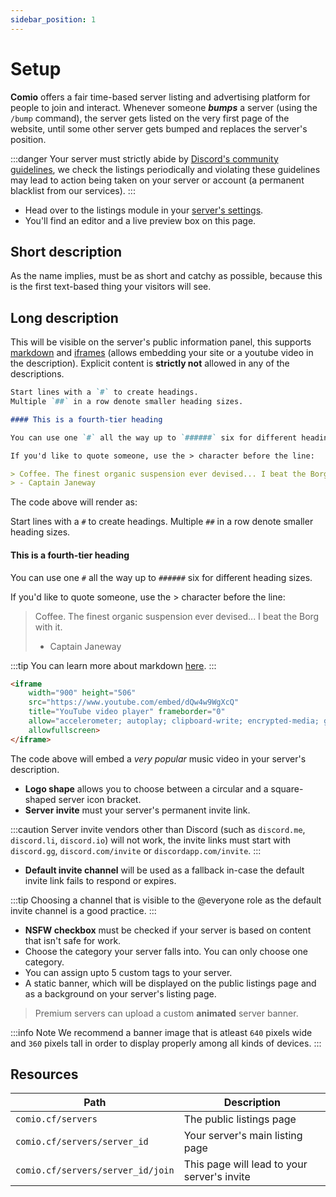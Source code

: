 ```yaml
---
sidebar_position: 1
---
```


# Setup
**Comio** offers a fair time-based server listing and advertising platform for people to join and interact. Whenever someone _**bumps**_ a server (using the `/bump` command), the server gets listed on the very first page of the website, until some other server gets bumped and replaces the server's position.

:::danger
Your server must strictly abide by [Discord's community guidelines](https://discord.com/guidelines), we check the listings periodically and violating these guidelines may lead to action being taken on your server or account (a permanent blacklist from our services).
:::

- Head over to the listings module in your [server's settings](https://comio.cf/manage/).
- You'll find an editor and a live preview box on this page.

## Short description
As the name implies, must be as short and catchy as possible, because this is the first text-based thing your visitors will see.

## Long description
This will be visible on the server's public information panel, this supports [markdown](https://guides.github.com/features/mastering-markdown/) and [iframes](https://developer.mozilla.org/en-US/docs/Web/HTML/Element/iframe) (allows embedding your site or a youtube video in the description). Explicit content is **strictly not** allowed in any of the descriptions.

```markdown title="A markdown example"
Start lines with a `#` to create headings. 
Multiple `##` in a row denote smaller heading sizes.

#### This is a fourth-tier heading

You can use one `#` all the way up to `######` six for different heading sizes.

If you'd like to quote someone, use the > character before the line:

> Coffee. The finest organic suspension ever devised... I beat the Borg with it.
> - Captain Janeway
```

The code above will render as:

<div className="mdBack">

Start lines with a `#` to create headings. 
Multiple `##` in a row denote smaller heading sizes.

#### This is a fourth-tier heading

You can use one `#` all the way up to `######` six for different heading sizes.

If you'd like to quote someone, use the > character before the line:

> Coffee. The finest organic suspension ever devised... I beat the Borg with it.
> - Captain Janeway

</div>

:::tip
You can learn more about markdown [here](https://guides.github.com/features/mastering-markdown/).
:::

```html title="An iframe example: Embedding a YouTube video"
<iframe 
    width="900" height="506" 
    src="https://www.youtube.com/embed/dQw4w9WgXcQ" 
    title="YouTube video player" frameborder="0" 
    allow="accelerometer; autoplay; clipboard-write; encrypted-media; gyroscope; picture-in-picture" 
    allowfullscreen>
</iframe>
```
The code above will embed a _very popular_ music video in your server's description.

- **Logo shape** allows you to choose between a circular and a square-shaped server icon bracket.
- **Server invite** must your server's permanent invite link.

:::caution
Server invite vendors other than Discord (such as `discord.me`, `discord.li`, `discord.io`) will not work, the invite links must start with `discord.gg`, `discord.com/invite` or `discordapp.com/invite`.
:::

- **Default invite channel** will be used as a fallback in-case the default invite link fails to respond or expires.

:::tip
Choosing a channel that is visible to the <span className="mention">@everyone</span> role as the default invite channel is a good practice.
:::

- **NSFW checkbox** must be checked if your server is based on content that isn't safe for work.
- Choose the category your server falls into. You can only choose one category.
- You can assign upto 5 custom tags to your server.
- A static banner, which will be displayed on the public listings page and as a background on your server's listing page.

> <i className="fas fa-star star"></i> Premium servers can upload a custom **animated** server banner.

:::info Note
We recommend a banner image that is atleast `640` pixels wide and `360` pixels tall in order to display properly among all kinds of devices.
:::

## Resources

| Path | Description |
| --- | --- |
| `comio.cf/servers` | The public listings page | 
| `comio.cf/servers/server_id` | Your server's main listing page |
| `comio.cf/servers/server_id/join` | This page will lead to your server's invite |

